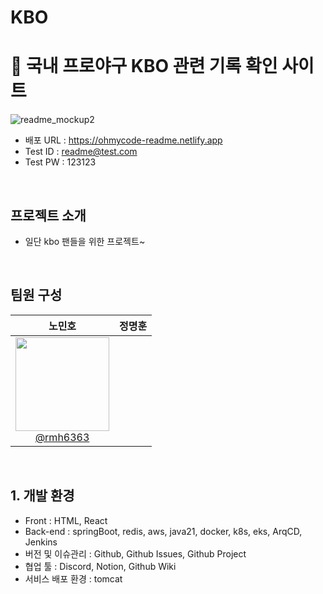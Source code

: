# KBO
# 📖 국내 프로야구 KBO 관련 기록 확인 사이트

![readme_mockup2](https://user-images.githubusercontent.com/112460466/210706312-6a44b60d-a42e-4210-b334-9e5983f70fb3.png)

- 배포 URL : https://ohmycode-readme.netlify.app
- Test ID : readme@test.com
- Test PW : 123123

<br>

## 프로젝트 소개

- 일단 kbo 팬들을 위한 프로젝트~

<br>

## 팀원 구성

<div align="center">

| **노민호** | **정명훈** | 
| :------: |  :------: |
| [<img src="https://img.freepik.com/premium-vector/coding-programmer-developer-flat-vector-illustration-template_128772-814.jpg?size=626&ext=jpg" height=150 width=150> <br/> @rmh6363](https://github.com/rmh6363) | 

</div>

<br>

## 1. 개발 환경
- Front : HTML, React
- Back-end : springBoot, redis, aws, java21, docker, k8s, eks, ArqCD, Jenkins
- 버전 및 이슈관리 : Github, Github Issues, Github Project
- 협업 툴 : Discord, Notion, Github Wiki
- 서비스 배포 환경 : tomcat
